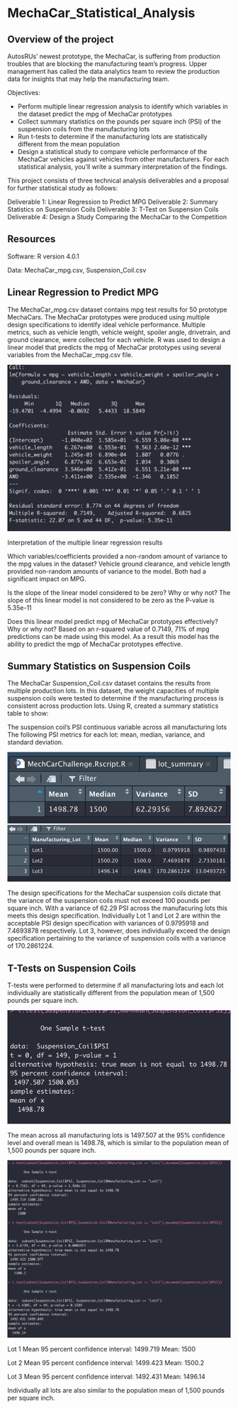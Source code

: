 # MechaCar_Statistical_Analysis

## Overview of the project
AutosRUs’ newest prototype, the MechaCar, is suffering from production troubles that are blocking the manufacturing team’s progress. Upper management has called the data analytics team to review the production data for insights that may help the manufacturing team.

Objectives:

- Perform multiple linear regression analysis to identify which variables in the dataset predict the mpg of MechaCar prototypes
- Collect summary statistics on the pounds per square inch (PSI) of the suspension coils from the manufacturing lots
- Run t-tests to determine if the manufacturing lots are statistically different from the mean population
- Design a statistical study to compare vehicle performance of the MechaCar vehicles against vehicles from other manufacturers. For each statistical analysis, you’ll write a summary interpretation of the findings.

This project consists of three technical analysis deliverables and a proposal for further statistical study as follows:

Deliverable 1: Linear Regression to Predict MPG
Deliverable 2: Summary Statistics on Suspension Coils
Deliverable 3: T-Test on Suspension Coils
Deliverable 4: Design a Study Comparing the MechaCar to the Competition

## Resources
Software: R version 4.0.1

Data:  MechaCar_mpg.csv, Suspension_Coil.csv

## Linear Regression to Predict MPG
The MechaCar_mpg.csv dataset contains mpg test results for 50 prototype MechaCars. The MechaCar prototypes were produced using multiple design specifications to identify ideal vehicle performance. Multiple metrics, such as vehicle length, vehicle weight, spoiler angle, drivetrain, and ground clearance, were collected for each vehicle. R was used to design a linear model that predicts the mpg of MechaCar prototypes using several variables from the MechaCar_mpg.csv file. 

![OUTPUT FROM LINEAR REGRESSION](https://github.com/PatriciaCB1/MechaCar_Statistical_Analysis/blob/main/Images/Output%20from%20Linear%20Regression.png)

Interpretation of the multiple linear regression results

Which variables/coefficients provided a non-random amount of variance to the mpg values in the dataset?
Vehicle ground clearance, and vehicle length provided non-random amounts of variance to the model.  Both had a significant impact on MPG.


Is the slope of the linear model considered to be zero? Why or why not?
The slope of this linear model is not considered to be zero as the P-value is 5.35e-11

Does this linear model predict mpg of MechaCar prototypes effectively? Why or why not?
Based on an r-squared value of 0.7149, 71% of mpg predictions can be made using this model.  As a result this model has the ability to predict the mgp of MechaCar prototypes effective. 

## Summary Statistics on Suspension Coils

The MechaCar Suspension_Coil.csv dataset contains the results from multiple production lots. In this dataset, the weight capacities of multiple suspension coils were tested to determine if the manufacturing process is consistent across production lots. Using R, created a summary statistics table to show:

The suspension coil’s PSI continuous variable across all manufacturing lots
The following PSI metrics for each lot: mean, median, variance, and standard deviation.

![Total Summary](https://github.com/PatriciaCB1/MechaCar_Statistical_Analysis/blob/main/Images/Total%20Summary.png)
![Lot Summary](https://github.com/PatriciaCB1/MechaCar_Statistical_Analysis/blob/main/Images/Lot%20Summary.png)

The design specifications for the MechaCar suspension coils dictate that the variance of the suspension coils must not exceed 100 pounds per square inch. With a variance of 62.29 PSI across the manufacuring lots this meets this design specification.  Individually Lot 1 and Lot 2 are within the acceptable PSI design specification with variances of 0.9795918 and 7.4693878 respectively.  Lot 3, however, does individually exceed the design specification pertaining to the variance of suspension coils with a variance of 170.2861224.

## T-Tests on Suspension Coils

T-tests were performed to determine if all manufacturing lots and each lot individually are statistically different from the population mean of 1,500 pounds per square inch.

![t-tests across all Lots](https://github.com/PatriciaCB1/MechaCar_Statistical_Analysis/blob/main/Images/T-Test%20Across%20All%20Lots.png)

The mean across all manufacturing lots is 1497.507 at the 95% confidence level and overall mean is 1498.78,  which is similar to the population mean of 1,500 pounds per square inch.

![t-tests across individual Lots](https://github.com/PatriciaCB1/MechaCar_Statistical_Analysis/blob/main/Images/T-Test%20Across%20Individual%20Lots.png)

Lot 1
Mean 95 percent confidence interval:  1499.719
Mean:  1500 

Lot 2
Mean 95 percent confidence interval:  1499.423 
Mean:  1500.2 

Lot 3
Mean 95 percent confidence interval:  1492.431
Mean:  1496.14 

Individually all lots are also similar to the population mean of 1,500 pounds per square inch.
